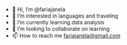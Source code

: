 - 👋 Hi, I’m @fariajanela
- 👀 I’m interested in languages and traveling
- 🌱 I’m currently learning data analysis
- 💞️ I’m looking to collaborate on learning
- 📫 How to reach me fariajanela@gmail.com

<!---
fariajanela/fariajanela is a ✨ special ✨ repository because its `README.md` (this file) appears on your GitHub profile.
You can click the Preview link to take a look at your changes.
--->
